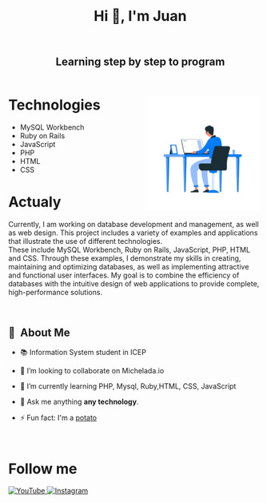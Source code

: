  <link rel="stylesheet" href="CSS/styls.css">


<!--h1 without bottom border-->
<div id="user-content-toc">
  <ul align="center">
    <summary><h1 style="display: inline-block">Hi 👋, I'm Juan</h1></summary>
  </ul>
  </div>



<div id="user-content-toc">
  <ul align="center">
    <summary><h2 style="display: inline-block">Learning step by step to  program</h2></summary>
  </ul>
  </div>

<div class="list-and-image">
        <div>
        <img align='right' src="img/intro.png" width="230">
        </div>
        <div>
            <h1>Technologies</h1>
            <ul>
             <li>MySQL Workbench</li>
                <li>Ruby on Rails</li>
                <li>JavaScript</li>
                <li>PHP</li>
                <li>HTML</li>
                <li>CSS</li>
            </ul>
        </div>
</div>

    


<!-- Descriptions abut me --->

<h1>Actualy</h1>

<p>Currently, I am working on database development and management, as well as web design. This project includes a variety of examples and applications that illustrate the use of different technologies. <br />These include MySQL Workbench, Ruby on Rails, JavaScript, PHP, HTML and CSS. Through these examples, I demonstrate my skills in creating, maintaining and optimizing databases, as well as implementing attractive and functional user interfaces. My goal is to combine the efficiency of databases with the intuitive design of web applications to provide complete, high-performance solutions.<p>



<br />

<div>

  ## 🧭 &nbsp;About Me

  - 📚 Information System student in ICEP
  <!-- - 🔭 I'm currently working on <a href="#">MyJob</a> -->

  - 👯 I’m looking to collaborate on Michelada.io

  - 🌱  I’m currently learning PHP, Mysql, Ruby,HTML, CSS, JavaScript

  - 💬  Ask me anything **any technology**.

  - ⚡ Fun fact: I'm a <a href="https://en.wikipedia.org/wiki/Potato">potato</a>

  <br>
  

</div>

<!-- end descriptions -->


<h1>Follow me</h1>

<p>
  <a href="https://www.youtube.com/@DevCode25" target="_blank">
    <img src="https://img.icons8.com/color/48/000000/youtube-play.png" alt="YouTube" style="width: 40px; height: 40px;">
  </a>
  <a href="https://www.instagram.com/juan_nbx0/" target="_blank">
    <img src="https://img.icons8.com/color/48/000000/instagram-new.png" alt="Instagram" style="width: 40px; height: 40px;">
  </a>
</p>


